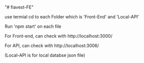 "# fiavest-FE" 

use termial cd to each Folder which is 'Front-End' and 'Local-API'

Run 'npm start' on each file

For Front-end, can check with http://localhost:3000/

For API, can check with http://localhost:3006/

(Local-API is for local databse json file)
